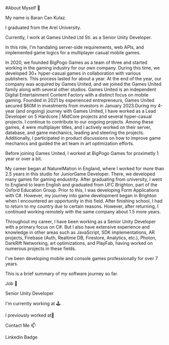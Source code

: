 #About Myself 👋

My name is Baran Can Kulaz.

I graduated from the Arel University.

Currently, I work at Games United Ltd Sti. as a Senior Unity Developer.

In this role, I'm handaling server-side requirements, web APIs, and implemented game logics for a multiplayer casual mobile games.

In 2020, we founded BigPogo Games as a team of three and started working in the gaming industry for our own company. During this time, we developed 30+ hyper-casual games in collaboration with various publishers. This process lasted for about a year. At the end of the year, our company was acquired by Games United, and we joined the Games United family along with several other studios. Games United is an independent Digital Entertainment Content Factory with a distinct focus on mobile gaming. Founded in 2021 by experienced entrepreneurs, Games United secured $60M in investments from investors in January 2023.During my 4-year (and ongoing) journey with Games United, I have worked as a Lead Developer on 5 Hardcore | MidCore projects and several hyper-casual projects. I continue to contribute to our ongoing projects. Among these games, 4 were multiplayer titles, and I actively worked on their server, database, and game mechanics, leading and steering the projects. Additionally, I participated in product discussions on how to improve game mechanics and guided the art team in art optimization efforts.

Before joining Games United, I worked at BigPogo Games for proximetly 1 year or over a bit. 

My career began at NaturelMation in England, where I worked for more than 2.5 years in this studio for JuniorGame Developer. There, we developed many games for gaming endustrity. After graduating from university, I went to England to learn English and graduated from UFC Brighton, part of the Oxford Education Group. Prior to this, I was developing Form Applications with C#. However, my journey into game development began in Brighton when I encountered an opportunity in this field. After finishing school, I had to return to my country due to certain reasons. However, after returning, I continued working remotely with the same company about 1.5 more years.

Throughout my career, I have been working as a Senior Unity Developer with a primary focus on C#. But I also have extensive experience and knowledge in other areas such as JavaScript, SDK implementations, AR projects, Firebase (Auth, Realtime DB, Firestore, Analytics, etc.), Photon, DarkRift Networking, art optimizations, and PlayFab, having worked on numerous projects in these fields.

I've been developing mobile and console games professionally for over 7 years.

This is a brief summary of my software journey so far.

Job 💼

Senior Unity Developer

I'm currently working at 🕹️

 
I previously worked at🔭

       
Contact Me 📫

Linkedin Badge
